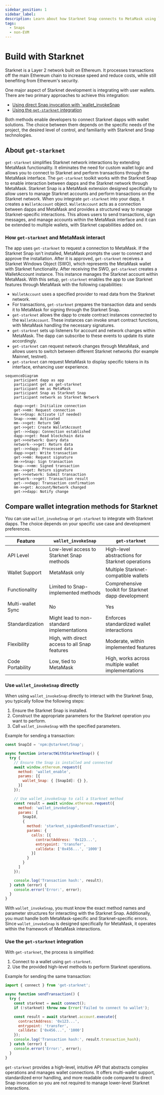 ```yaml
---
sidebar_position: 1
sidebar_label: 
description: Learn about how Starknet Snap connects to MetaMask using `get-starknet`.
tags:
  - Snaps
  - non-EVM
---
```


# Build with Starknet

Starknet is a Layer 2 network built on Ethereum. It processes transactions off the main Ethereum chain to increase speed and reduce costs, while still benefiting from Ethereum's security.

One major aspect of Starknet development is integrating with user wallets. There are two primary approaches to achieve this integration:

- [Using direct Snap invocation with `wallet_invokeSnap](#use-wallet_invokesnap-directly)
- [Using the `get-starknet` integration](#use-the-get-starknet-integration)

Both methods enable developers to connect Starknet dapps with wallet solutions. 
The choice between them depends on the specific needs of the project, the desired level of control, and familiarity with Starknet and Snap technologies.

## About `get-starknet`

`get-starknet` simplifies Starknet network interactions by extending MetaMask functionality. It eliminates the need for custom wallet logic and allows you to connect to Starknet and perform transactions through the MetaMask interface.
The `get-starknet` toolkit works with the Starknet Snap to enable interaction between dapps and the Starknet network through MetaMask. 
Starknet Snap is a MetaMask extension designed specifically to allow users to manage Starknet accounts and perform transactions on the Starknet network. 
When you integrate `get-starknet` into your dapp, it creates a `WalletAccount` object. `WalletAccount` acts as a connection between dapps and MetaMask and provides a structured way to manage Starknet-specific interactions. 
This allows users to send transactions, sign messages, and manage accounts within the MetaMask interface and it can be extended to multiple wallets, with Starknet capabilities added on.

### How `get-starknet` and MetaMask interact

The app uses `get-starknet` to request a connection to MetaMask. If the Starknet Snap isn't installed, MetaMask prompts the user to connect and approve the installation. 
After it is approved, `get-starknet` receives a Starknet Windows Object (SWO), which represents the MetaMask wallet with Starknet functionality.
After receiving the SWO, `get-starknet` creates a WalletAccount instance. 
This instance manages the Starknet account within MetaMask. With this setup, `get-starknet` enables the app to use Starknet features through MetaMask with the following capabilities:

- `WalletAccount` uses a specified provider to read data from the Starknet network.
- For transactions, `get-starknet` prepares the transaction data and sends it to MetaMask for signing through the Starknet Snap.
- `get-starknet` allows the dapp to create contract instances connected to the `WalletAccount`. These instances can invoke smart contract functions, with MetaMask handling the necessary signatures.
- `get-starknet` sets up listeners for account and network changes within MetaMask.
The dapp can subscribe to these events to update its state accordingly.
- `get-starknet` can request network changes through MetaMask, and allows users to switch between different Starknet networks (for example Mainnet, testnet).
- `get-starknet` can request MetaMask to display specific tokens in its interface, enhancing user experience.


```mermaid
sequenceDiagram
    participant dapp as app
    participant get as get-starknet
    participant mm as MetaMask
    participant Snap as Starknet Snap
    participant network as Starknet Network

    dapp->>get: Initialize connection
    get->>mm: Request connection
    mm->>Snap: Activate (if needed)
    Snap-->>mm: Activated
    mm-->>get: Return SWO
    get->>get: Create WalletAccount
    get-->>dapp: Connection established
    dapp->>get: Read blockchain data
    get->>network: Query data
    network-->>get: Return data
    get-->>dapp: Processed data
    dapp->>get: Write transaction
    get->>mm: Request signature
    mm->>Snap: Sign transaction
    Snap-->>mm: Signed transaction
    mm-->>get: Return signature
    get->>network: Submit transaction
    network-->>get: Transaction result
    get-->>dapp: Transaction confirmation
    mm->>get: Account/Network changed
    get->>dapp: Notify change
```


## Compare wallet integration methods for Starknet

You can use `wallet_invokeSnap` or `get-starknet` to integrate with Starknet dapps.
The choice depends on your specific use case and development preferences. 

| Feature | `wallet_invokeSnap` | `get-starknet` |
|---------|---------------------|----------------|
| API Level | Low-level access to Starknet Snap methods | High-level abstractions for Starknet operations |
| Wallet Support | MetaMask only | Multiple Starknet-compatible wallets |
| Functionality | Limited to Snap-implemented methods | Comprehensive toolkit for Starknet dapp development |
| Multi-wallet Sync | No | Yes |
| Standardization | Might lead to non-standard implementations | Enforces standardized wallet interactions |
| Flexibility | High, with direct access to all Snap features | Moderate, within implemented features |
| Code Portability | Low, tied to MetaMask | High, works across multiple wallet implementations |


### Use `wallet_invokeSnap` directly

When using `wallet_invokeSnap` directly to interact with the Starknet Snap, you typically follow the following steps:

1. Ensure the Starknet Snap is installed.
2. Construct the appropriate parameters for the Starknet operation you want to perform.
3. Call `wallet_invokeSnap` with the specified parameters.

Example for sending a transaction:

```javascript title="title="starknetSnapInteraction.js"
const SnapId = 'npm:@starknet/Snap';

async function interactWithStarknetSnap() {
  try {
    // Ensure the Snap is installed and connected
    await window.ethereum.request({
      method: 'wallet_enable',
      params: [{
        wallet_Snap: { [SnapId]: {} },
      }]
    });

    // Use wallet_invokeSnap to call a Starknet method
    const result = await window.ethereum.request({
      method: 'wallet_invokeSnap',
      params: [
        SnapId,
        {
          method: 'starknet_signAndSendTransaction',
          params: {
            calls: [{
              contractAddress: '0x123...',
              entrypoint: 'transfer',
              calldata: ['0x456...', '1000']
            }]
          }
        }
      ]
    });

    console.log('Transaction hash:', result);
  } catch (error) {
    console.error('Error:', error);
  }
}
```

With `wallet_invokeSnap`, you must know the exact method names and parameter structures for interacting with the Starknet Snap. Additionally, you must handle both MetaMask-specific and Starknet-specific errors. Since `wallet_invokeSnap` is designed specifically for MetaMask, it operates within the framework of MetaMask interactions.

### Use the `get-starknet` integration

With `get-starknet`, the process is simplified:

1. Connect to a wallet using `get-starknet`.
2. Use the provided high-level methods to perform Starknet operations.

Example for sending the same transaction:

```javascript "title="starknetSnapInteraction.js""
import { connect } from 'get-starknet';

async function sendTransaction() {
  try {
    const starknet = await connect();
    if (!starknet) throw new Error('Failed to connect to wallet');

    const result = await starknet.account.execute({
      contractAddress: '0x123...',
      entrypoint: 'transfer',
      calldata: ['0x456...', '1000']
    });
    console.log('Transaction hash:', result.transaction_hash);
  } catch (error) {
    console.error('Error:', error);
  }
}
```

`get-starknet` provides a high-level, intuitive API that abstracts complex operations and manages wallet connections. 
It offers multi-wallet support, standardized error handling, and more readable code compared to direct Snap invocation so you are not required to manage lower-level Starknet interactions.
